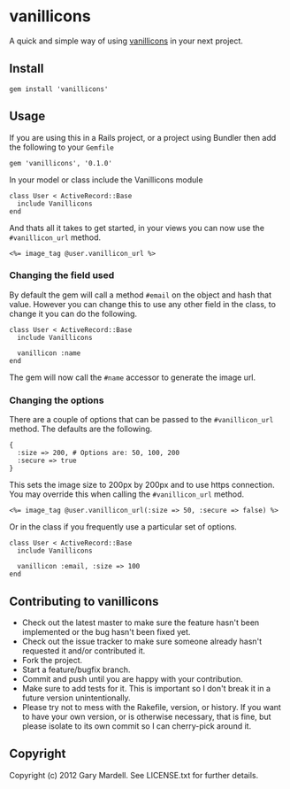 # vanillicons

A quick and simple way of using [vanillicons](http://vanillicon.com) in your next project. 

## Install
    gem install 'vanillicons'

## Usage
If you are using this in a Rails project, or a project using Bundler then add the following to your `Gemfile`  

    gem 'vanillicons', '0.1.0'

In your model or class include the Vanillicons module

    class User < ActiveRecord::Base
      include Vanillicons 
    end

And thats all it takes to get started, in your views you can now use the `#vanillicon_url` method.

    <%= image_tag @user.vanillicon_url %>


### Changing the field used
By default the gem will call a method `#email` on the object and hash that value. However you can change this to use any other field in the class, to change it you can do the following.

    class User < ActiveRecord::Base
      include Vanillicons 
    
      vanillicon :name
    end

The gem will now call the `#name` accessor to generate the image url.

### Changing the options

There are a couple of options that can be passed to the `#vanillicon_url` method. The defaults are the following.  

    {
      :size => 200, # Options are: 50, 100, 200
      :secure => true
    }

This sets the image size to 200px by 200px and to use https connection.  
You may override this when calling the `#vanillicon_url` method.  

    <%= image_tag @user.vanillicon_url(:size => 50, :secure => false) %>

Or in the class if you frequently use a particular set of options. 

    class User < ActiveRecord::Base
      include Vanillicons 
    
      vanillicon :email, :size => 100
    end


## Contributing to vanillicons
 
* Check out the latest master to make sure the feature hasn't been implemented or the bug hasn't been fixed yet.
* Check out the issue tracker to make sure someone already hasn't requested it and/or contributed it.
* Fork the project.
* Start a feature/bugfix branch.
* Commit and push until you are happy with your contribution.
* Make sure to add tests for it. This is important so I don't break it in a future version unintentionally.
* Please try not to mess with the Rakefile, version, or history. If you want to have your own version, or is otherwise necessary, that is fine, but please isolate to its own commit so I can cherry-pick around it.

## Copyright

Copyright (c) 2012 Gary Mardell. See LICENSE.txt for
further details.
